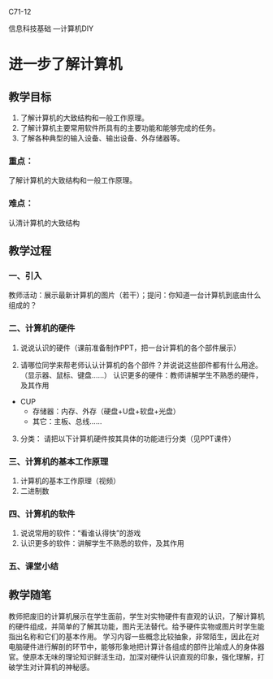 C71-12

信息科技基础
—计算机DIY

# 进一步了解计算机

## 教学目标

1. 了解计算机的大致结构和一般工作原理。
2. 了解计算机主要常用软件所具有的主要功能和能够完成的任务。
3. 了解各种典型的输入设备、输出设备、外存储器等。

### 重点：

了解计算机的大致结构和一般工作原理。

### 难点：

认清计算机的大致结构

## 教学过程

### 一、引入
教师活动：展示最新计算机的图片（若干）；提问：你知道一台计算机到底由什么组成的？

### 二、计算机的硬件
1. 说说认识的硬件（课前准备制作PPT，把一台计算机的各个部件展示）

2. 请哪位同学来帮老师认认计算机的各个部件？并说说这些部件都有什么用途。（显示器、鼠标、键盘……）
认识更多的硬件：教师讲解学生不熟悉的硬件，及其作用

- CUP
	- 存储器：内存、外存（硬盘+U盘+软盘+光盘）
	- 其它：主板、总线……

3. 分类：
请把以下计算机硬件按其具体的功能进行分类（见PPT课件）

### 三、计算机的基本工作原理

1. 计算机的基本工作原理（视频）
2. 二进制数

### 四、计算机的软件

1. 说说常用的软件：“看谁认得快”的游戏
2. 认识更多的软件：讲解学生不熟悉的软件，及其作用

### 五、课堂小结


## 教学随笔

教师把废旧的计算机展示在学生面前，学生对实物硬件有直观的认识，了解计算机的硬件组成，并简单的了解其功能，图片无法替代。给予硬件实物或图片时学生能指出名称和它们的基本作用。
学习内容一些概念比较抽象，非常陌生，因此在对电脑硬件进行解剖的环节中，能够形象地把计算计各组成的部件比喻成人的身体器官。使原本无味的理论知识鲜活生动，加深对硬件认识直观的印象，强化理解，打破学生对计算机的神秘感。

